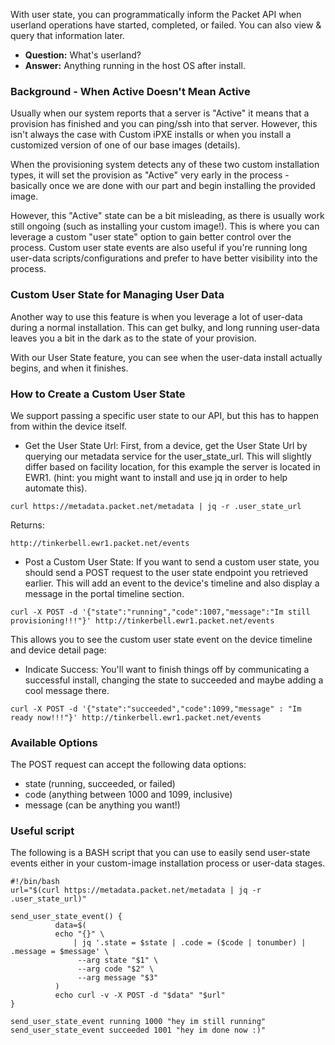 <!--
<meta>
{
    "title":"User State",
    "description":"Leverage 'user state' options to inform the Packet API about custom provisioning events.",
    "tag":["user", "state", "timeline", "events"]
}
</meta>
-->
With user state, you can programmatically inform the Packet API when userland operations have started, completed, or failed.  You can also view & query that information later.  

* __Question:__ What's userland?
* __Answer:__ Anything running in the host OS after install.

### Background - When Active Doesn't Mean Active
Usually when our system reports that a server is "Active" it means that a provision has finished and you can ping/ssh into that server.  However, this isn't always the case with Custom iPXE installs or when you install a customized version of one of our base images (details).

When the provisioning system detects any of these two custom installation types, it will set the provision as "Active" very early in the process - basically once we are done with our part and begin installing the provided image.  

However, this "Active" state can be a bit misleading, as there is usually work still ongoing (such as installing your custom image!). This is where you can leverage a custom "user state" option to gain better control over the process. Custom user state events are also useful if you're running long user-data scripts/configurations and prefer to have better visibility into the process.

### Custom User State for Managing User Data
Another way to use this feature is when you leverage a lot of user-data during a normal installation. This can get bulky, and long running user-data leaves you a bit in the dark as to the state of your provision.

With our User State feature, you can see when the user-data install actually begins, and when it finishes.  

### How to Create a Custom User State
We support passing a specific user state to our API, but this has to happen from within the device itself.    

* Get the User State Url: First, from a device, get the User State Url by querying our metadata service for the user_state_url. This will slightly differ based on facility location, for this example the server is located in EWR1.  (hint: you might want to install and use jq in order to help automate this).  

```
curl https://metadata.packet.net/metadata | jq -r .user_state_url
```
Returns:
```
http://tinkerbell.ewr1.packet.net/events
```

* Post a Custom User State: If you want to send a custom user state, you should send a POST request to the user state endpoint you retrieved earlier. This will add an event to the device's timeline and also display a message in the portal timeline section.  
```
curl -X POST -d '{"state":"running","code":1007,"message":"Im still provisioning!!!"}' http://tinkerbell.ewr1.packet.net/events
```
This allows you to see the custom user state event on the device timeline and device detail page:

* Indicate Success: You'll want to finish things off by communicating a successful install, changing the state to succeeded and maybe adding a cool message there.  
```
curl -X POST -d '{"state":"succeeded","code":1099,"message" : "Im ready now!!!"}' http://tinkerbell.ewr1.packet.net/events
```

### Available Options
The POST request can accept the following data options:

* state (running, succeeded, or failed)
* code (anything between 1000 and 1099, inclusive)
* message (can be anything you want!)


### Useful script

The following is a BASH script that you can use to easily send user-state events either in your custom-image installation process or user-data stages.

```
#!/bin/bash
url="$(curl https://metadata.packet.net/metadata | jq -r .user_state_url)"

send_user_state_event() {
          data=$(
          echo "{}" \
              | jq '.state = $state | .code = ($code | tonumber) | .message = $message' \
               --arg state "$1" \
               --arg code "$2" \
               --arg message "$3"
          )
          echo curl -v -X POST -d "$data" "$url"
}

send_user_state_event running 1000 "hey im still running"
send_user_state_event succeeded 1001 "hey im done now :)"
```
